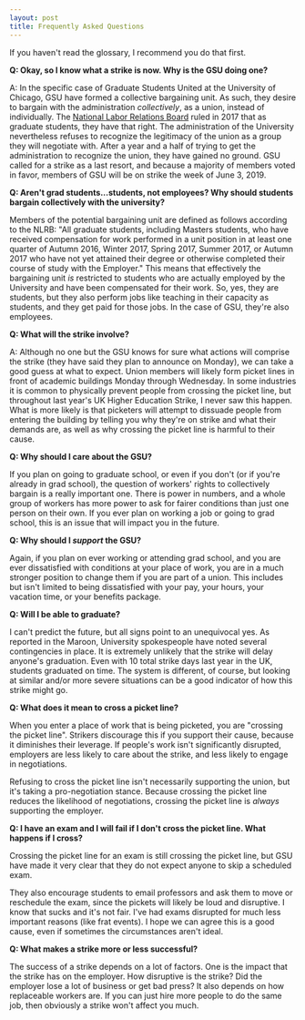 ```yaml
---
layout: post
title: Frequently Asked Questions 
---
```


If you haven't read the glossary, I recommend you do that first. 

**Q: Okay, so I know what a strike is now. Why is the GSU doing one?**

A: In the specific case of Graduate Students United at the University of Chicago, GSU have formed a collective bargaining unit. As such, they desire to bargain with the administration *collectively*, as a union, instead of individually. The [National Labor Relations Board](https://www.nlrb.gov/) ruled in 2017 that as graduate students, they have that right. The administration of the University nevertheless refuses to recognize the legitimacy of the union as a group they will negotiate with. After a year and a half of trying to get the administration to recognize the union, they have gained no ground. GSU called for a strike as a last resort, and because a majority of members voted in favor, members of GSU will be on strike the week of June 3, 2019. 

**Q: Aren't grad students...students, not employees? Why should students bargain collectively with the university?**

Members of the potential bargaining unit are defined as follows according to the NLRB: "All graduate students, including Masters students, who have received compensation for work performed in a unit position in at least one quarter of Autumn 2016, Winter 2017, Spring 2017, Summer 2017, or Autumn 2017 who have not yet attained their degree or otherwise completed their course of study with the Employer." This means that effectively the bargaining unit *is* restricted to students who are actually employed by the University and have been compensated for their work. So, yes, they are students, but they also perform jobs like teaching in their capacity as students, and they get paid for those jobs. In the case of GSU, they're also employees. 

**Q: What will the strike involve?**

A: Although no one but the GSU knows for sure what actions will comprise the strike (they have said they plan to announce on Monday), we can take a good guess at what to expect. Union members will likely form picket lines in front of academic buildings Monday through Wednesday. In some industries it is common to physically prevent people from crossing the picket line, but throughout last year's UK Higher Education Strike, I never saw this happen. What is more likely is that picketers will attempt to dissuade people from entering the building by telling you why they're on strike and what their demands are, as well as why crossing the picket line is harmful to their cause. 

**Q: Why should I care about the GSU?**

If you plan on going to graduate school, or even if you don't (or if you're already in grad school), the question of workers' rights to collectively bargain is a really important one. There is power in numbers, and a whole group of workers has more power to ask for fairer conditions than just one person on their own. If you ever plan on working a job or going to grad school, this is an issue that will impact you in the future. 

**Q: Why should I *support* the GSU?**

Again, if you plan on ever working or attending grad school, and you are ever dissatisfied with conditions at your place of work, you are in a much stronger position to change them if you are part of a union. This includes but isn't limited to being dissatisfied with your pay, your hours, your vacation time, or your benefits package.  

**Q: Will I be able to graduate?** 

I can't predict the future, but all signs point to an unequivocal yes. As reported in the Maroon, University spokespeople have noted several contingencies in place. It is extremely unlikely that the strike will delay anyone's graduation. Even with 10 total strike days last year in the UK, students graduated on time. The system is different, of course, but looking at similar and/or more severe situations can be a good indicator of how this strike might go. 

**Q: What does it mean to cross a picket line?** 

When you enter a place of work that is being picketed, you are "crossing the picket line". Strikers discourage this if you support their cause, because it diminishes their leverage. If people's work isn't significantly disrupted, employers are less likely to care about the strike, and less likely to engage in negotiations. 

Refusing to cross the picket line isn't necessarily supporting the union, but it's taking a pro-negotiation stance. Because crossing the picket line reduces the likelihood of negotiations, crossing the picket line is *always* supporting the employer. 

**Q: I have an exam and I will fail if I don't cross the picket line. What happens if I cross?**

Crossing the picket line for an exam is still crossing the picket line, but GSU have made it very clear that they do not expect anyone to skip a scheduled exam. 

They also encourage students to email professors and ask them to move or reschedule the exam, since the pickets will likely be loud and disruptive. I know that sucks and it's not fair. I've had exams disrupted for much less important reasons (like frat events). I hope we can agree this is a good cause, even if sometimes the circumstances aren't ideal. 

**Q: What makes a strike more or less successful?**

The success of a strike depends on a lot of factors. One is the impact that the strike has on the employer. How disruptive is the strike? Did the employer lose a lot of business or get bad press? 
It also depends on how replaceable workers are. If you can just hire more people to do the same job, then obviously a strike won't affect you much. 

